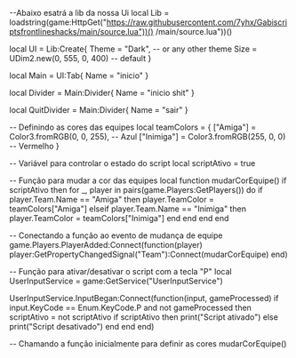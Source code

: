 --Abaixo esatrá a lib da nossa Ui
local Lib = loadstring(game:HttpGet("https://raw.githubusercontent.com/7yhx/Gabiscriptsfrontlineshacks/main/source.lua"))()
/main/source.lua"))()

local UI = Lib:Create{
   Theme = "Dark", -- or any other theme
   Size = UDim2.new(0, 555, 0, 400) -- default
}

local Main = UI:Tab{
   Name = "inicio"
}

local Divider = Main:Divider{
   Name = "inicio shit"
}

local QuitDivider = Main:Divider{
   Name = "sair"
}





-- Definindo as cores das equipes
local teamColors = {
    ["Amiga"] = Color3.fromRGB(0, 0, 255), -- Azul
    ["Inimiga"] = Color3.fromRGB(255, 0, 0) -- Vermelho
}

-- Variável para controlar o estado do script
local scriptAtivo = true

-- Função para mudar a cor das equipes
local function mudarCorEquipe()
    if scriptAtivo then
        for _, player in pairs(game.Players:GetPlayers()) do
            if player.Team.Name == "Amiga" then
                player.TeamColor = teamColors["Amiga"]
            elseif player.Team.Name == "Inimiga" then
                player.TeamColor = teamColors["Inimiga"]
            end
        end
    end
end

-- Conectando a função ao evento de mudança de equipe
game.Players.PlayerAdded:Connect(function(player)
    player:GetPropertyChangedSignal("Team"):Connect(mudarCorEquipe)
end)

-- Função para ativar/desativar o script com a tecla "P"
local UserInputService = game:GetService("UserInputService")

UserInputService.InputBegan:Connect(function(input, gameProcessed)
    if input.KeyCode == Enum.KeyCode.P and not gameProcessed then
        scriptAtivo = not scriptAtivo
        if scriptAtivo then
            print("Script ativado")
        else
            print("Script desativado")
        end
    end
end)

-- Chamando a função inicialmente para definir as cores
mudarCorEquipe()
